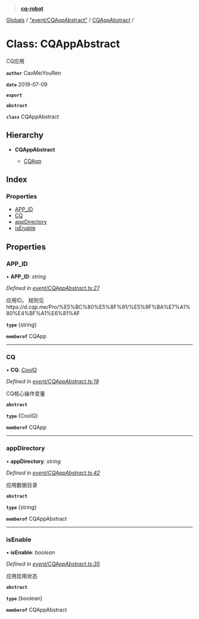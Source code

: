 > **[cq-robot](../README.md)**

[Globals](../globals.md) / ["event/CQAppAbstract"](../modules/_event_cqappabstract_.md) / [CQAppAbstract](_event_cqappabstract_.cqappabstract.md) /

# Class: CQAppAbstract

CQ应用

**`author`** CaoMeiYouRen

**`date`** 2019-07-09

**`export`** 

**`abstract`** 

**`class`** CQAppAbstract

## Hierarchy

* **CQAppAbstract**

  * [CQApp](_event_cqapp_.cqapp.md)

## Index

### Properties

* [APP_ID](_event_cqappabstract_.cqappabstract.md#app_id)
* [CQ](_event_cqappabstract_.cqappabstract.md#cq)
* [appDirectory](_event_cqappabstract_.cqappabstract.md#appdirectory)
* [isEnable](_event_cqappabstract_.cqappabstract.md#isenable)

## Properties

###  APP_ID

• **APP_ID**: *string*

*Defined in [event/CQAppAbstract.ts:27](https://github.com/CaoMeiYouRen/node-cq-robot/blob/2d55f8e/src/event/CQAppAbstract.ts#L27)*

应用ID。
规则见https://d.cqp.me/Pro/%E5%BC%80%E5%8F%91/%E5%9F%BA%E7%A1%80%E4%BF%A1%E6%81%AF

**`type`** {string}

**`memberof`** CQApp

___

###  CQ

• **CQ**: *[CoolQ](_entity_coolq_.coolq.md)*

*Defined in [event/CQAppAbstract.ts:19](https://github.com/CaoMeiYouRen/node-cq-robot/blob/2d55f8e/src/event/CQAppAbstract.ts#L19)*

 CQ核心操作变量

**`abstract`** 

**`type`** {CoolQ}

**`memberof`** CQApp

___

###  appDirectory

• **appDirectory**: *string*

*Defined in [event/CQAppAbstract.ts:42](https://github.com/CaoMeiYouRen/node-cq-robot/blob/2d55f8e/src/event/CQAppAbstract.ts#L42)*

应用数据目录

**`abstract`** 

**`type`** {string}

**`memberof`** CQAppAbstract

___

###  isEnable

• **isEnable**: *boolean*

*Defined in [event/CQAppAbstract.ts:35](https://github.com/CaoMeiYouRen/node-cq-robot/blob/2d55f8e/src/event/CQAppAbstract.ts#L35)*

应用启用状态

**`abstract`** 

**`type`** {boolean}

**`memberof`** CQAppAbstract